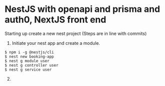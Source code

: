 # NestJS with openapi and prisma and auth0, NextJS front end

Starting up create a new nest project
(Steps are in line with commits)

1.  Initiate your nest app and create a module.

```
$ npm i -g @nestjs/cli
$ nest new booking-app
$ nest g module user
$ nest g controller user
$ nest g service user
```

2.

